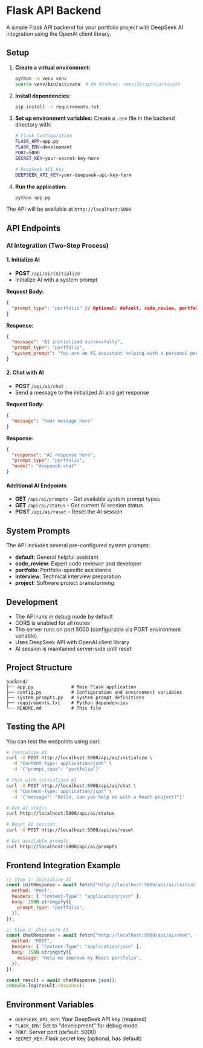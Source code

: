 # Flask API Backend

A simple Flask API backend for your portfolio project with DeepSeek AI integration using the OpenAI client library.

## Setup

1. **Create a virtual environment:**

   ```bash
   python -m venv venv
   source venv/bin/activate  # On Windows: venv\Scripts\activate
   ```

2. **Install dependencies:**

   ```bash
   pip install -r requirements.txt
   ```

3. **Set up environment variables:**
   Create a `.env` file in the backend directory with:

   ```bash
   # Flask Configuration
   FLASK_APP=app.py
   FLASK_ENV=development
   PORT=5000
   SECRET_KEY=your-secret-key-here

   # DeepSeek API Key
   DEEPSEEK_API_KEY=your-deepseek-api-key-here
   ```

4. **Run the application:**
   ```bash
   python app.py
   ```

The API will be available at `http://localhost:5000`

## API Endpoints

### AI Integration (Two-Step Process)

#### 1. Initialize AI

- **POST** `/api/ai/initialize`
- Initialize AI with a system prompt

**Request Body:**

```json
{
  "prompt_type": "portfolio" // Optional: default, code_review, portfolio, interview, project
}
```

**Response:**

```json
{
  "message": "AI initialized successfully",
  "prompt_type": "portfolio",
  "system_prompt": "You are an AI assistant helping with a personal portfolio website..."
}
```

#### 2. Chat with AI

- **POST** `/api/ai/chat`
- Send a message to the initialized AI and get response

**Request Body:**

```json
{
  "message": "Your message here"
}
```

**Response:**

```json
{
  "response": "AI response here",
  "prompt_type": "portfolio",
  "model": "deepseek-chat"
}
```

#### Additional AI Endpoints

- **GET** `/api/ai/prompts` - Get available system prompt types
- **GET** `/api/ai/status` - Get current AI session status
- **POST** `/api/ai/reset` - Reset the AI session

## System Prompts

The API includes several pre-configured system prompts:

- **default**: General helpful assistant
- **code_review**: Expert code reviewer and developer
- **portfolio**: Portfolio-specific assistance
- **interview**: Technical interview preparation
- **project**: Software project brainstorming

## Development

- The API runs in debug mode by default
- CORS is enabled for all routes
- The server runs on port 5000 (configurable via PORT environment variable)
- Uses DeepSeek API with OpenAI client library
- AI session is maintained server-side until reset

## Project Structure

```
backend/
├── app.py              # Main Flask application
├── config.py           # Configuration and environment variables
├── system_prompts.py   # System prompt definitions
├── requirements.txt    # Python dependencies
└── README.md           # This file
```

## Testing the API

You can test the endpoints using curl:

```bash
# Initialize AI
curl -X POST http://localhost:5000/api/ai/initialize \
  -H "Content-Type: application/json" \
  -d '{"prompt_type": "portfolio"}'

# Chat with initialized AI
curl -X POST http://localhost:5000/api/ai/chat \
  -H "Content-Type: application/json" \
  -d '{"message": "Hello, can you help me with a React project?"}'

# Get AI status
curl http://localhost:5000/api/ai/status

# Reset AI session
curl -X POST http://localhost:5000/api/ai/reset

# Get available prompts
curl http://localhost:5000/api/ai/prompts
```

## Frontend Integration Example

```javascript
// Step 1: Initialize AI
const initResponse = await fetch("http://localhost:5000/api/ai/initialize", {
  method: "POST",
  headers: { "Content-Type": "application/json" },
  body: JSON.stringify({
    prompt_type: "portfolio",
  }),
});

// Step 2: Chat with AI
const chatResponse = await fetch("http://localhost:5000/api/ai/chat", {
  method: "POST",
  headers: { "Content-Type": "application/json" },
  body: JSON.stringify({
    message: "Help me improve my React portfolio",
  }),
});

const result = await chatResponse.json();
console.log(result.response);
```

## Environment Variables

- `DEEPSEEK_API_KEY`: Your DeepSeek API key (required)
- `FLASK_ENV`: Set to "development" for debug mode
- `PORT`: Server port (default: 5000)
- `SECRET_KEY`: Flask secret key (optional, has default)
